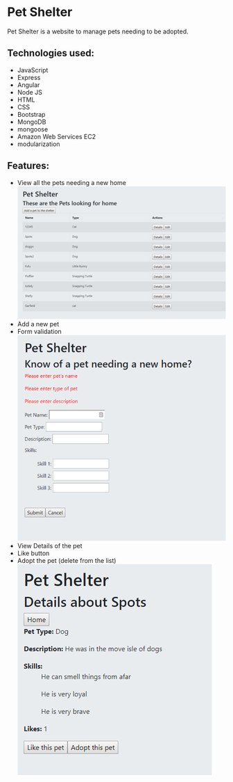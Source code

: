 # Pet Shelter
Pet Shelter is a website to manage pets needing to be adopted. 

## Technologies used:
- JavaScript
- Express
- Angular
- Node JS
- HTML
- CSS
- Bootstrap
- MongoDB
- mongoose
- Amazon Web Services EC2
- modularization

## Features:
- View all the pets needing a new home
![main page](screenshots/main.PNG)
- Add a new pet
- Form validation
![new pet](screenshots/addPet.PNG)
- View Details of the pet
- Like button
- Adopt the pet (delete from the list)
![pet details](screenshots/petDetails.PNG)
